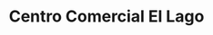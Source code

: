---
title: "Centro Comercial El Lago"
url: /caracas/centro-comercial-el-lago/
shop: centro comercial
---